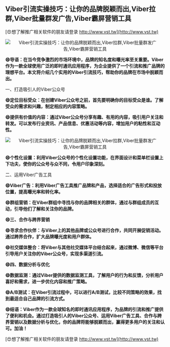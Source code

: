 ## **Viber引流实操技巧：让你的品牌脱颖而出,Viber拉群,Viber批量群发广告,Viber霸屏营销工具**

[😍想了解推广相关软件的朋友请登录 http://www.vst.tw](http://www.vst.tw)

 <center><img src="https://vst.tw/MP4/tuiguang/png/2.png" alt="Viber引流实操技巧：让你的品牌脱颖而出,Viber拉群,Viber批量群发广告,Viber霸屏营销工具"></center>

**😄导语：在当今竞争激烈的市场环境中，品牌的知名度和曝光率至关重要。Viber作为一款全球使用广泛的即时通讯应用程序，为企业提供了一个引流和推广品牌的理想平台。本文将介绍几个实用的Viber引流技巧，帮助你的品牌在市场中脱颖而出。**

一、打造吸引人的Viber公众号

**😄定位目标受众：在创建Viber公众号之前，首先要明确你的目标受众是谁。了解受众的需求和兴趣，制定相应的内容策略。**

**😄提供有价值的内容：通过Viber公众号分享有趣、有用的内容，吸引用户关注和转发。可以发布行业资讯、产品信息、优惠活动等内容，增加用户的粘性和互动性。**

 <center><img src="https://vst.tw/MP4/tuiguang/png/7.png" alt="Viber引流实操技巧：让你的品牌脱颖而出,Viber拉群,Viber批量群发广告,Viber霸屏营销工具"></center>

**😄个性化设置：利用Viber公众号的个性化设置功能，在界面设计和菜单栏设置上下功夫，使你的公众号与众不同，令用户印象深刻。**

二、运用Viber广告工具

**😄Viber广告：利用Viber广告工具推广品牌和产品，选择适合的广告形式和投放位置，提高曝光率和转化率。**

**😄群组营销：在Viber群组中寻找与你的品牌相关的群体，通过与群组成员的互动，引导他们了解和关注你的品牌。**

**😄三、合作与跨界营销**

**😄寻求合作伙伴：与Viber上的其他品牌或公众号进行合作，共同开展促销活动。通过跨界合作，扩大品牌曝光度和用户群体。**

**😄社交媒体整合：将Viber与其他社交媒体平台结合起来，通过微博、微信等平台引导用户关注你的Viber公众号，实现多渠道引流。**

**😄四、数据分析与优化**

**😄数据监测：通过Viber提供的数据监测工具，了解用户的行为和反馈，分析用户喜好和需求，进一步优化内容和推广策略。**

**😄A/B测试：在Viber引流过程中，可以进行A/B测试，比较不同策略的效果，找到最适合自己品牌的引流方式。**

**😄结语：Viber作为一款全球知名的即时通讯应用程序，为品牌的引流和推广提供了便利和机会。通过打造吸引人的Viber公众号、运用Viber广告工具、合作与跨界营销以及数据分析与优化，你的品牌将能够脱颖而出，赢得更多用户的关注和认可。加油！**

[😍想了解推广相关软件的朋友请登录 http://www.vst.tw](http://www.vst.tw)



